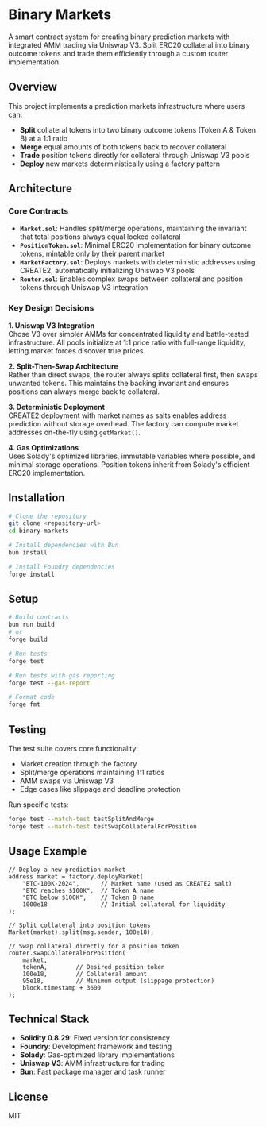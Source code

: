 # Binary Markets

A smart contract system for creating binary prediction markets with integrated AMM trading via Uniswap V3. Split ERC20 collateral into binary outcome tokens and trade them efficiently through a custom router implementation.

## Overview

This project implements a prediction markets infrastructure where users can:
- **Split** collateral tokens into two binary outcome tokens (Token A & Token B) at a 1:1 ratio
- **Merge** equal amounts of both tokens back to recover collateral
- **Trade** position tokens directly for collateral through Uniswap V3 pools
- **Deploy** new markets deterministically using a factory pattern

## Architecture

### Core Contracts

- **`Market.sol`**: Handles split/merge operations, maintaining the invariant that total positions always equal locked collateral
- **`PositionToken.sol`**: Minimal ERC20 implementation for binary outcome tokens, mintable only by their parent market
- **`MarketFactory.sol`**: Deploys markets with deterministic addresses using CREATE2, automatically initializing Uniswap V3 pools
- **`Router.sol`**: Enables complex swaps between collateral and position tokens through Uniswap V3 integration

### Key Design Decisions

**1. Uniswap V3 Integration**  
Chose V3 over simpler AMMs for concentrated liquidity and battle-tested infrastructure. All pools initialize at 1:1 price ratio with full-range liquidity, letting market forces discover true prices.

**2. Split-Then-Swap Architecture**  
Rather than direct swaps, the router always splits collateral first, then swaps unwanted tokens. This maintains the backing invariant and ensures positions can always merge back to collateral.

**3. Deterministic Deployment**  
CREATE2 deployment with market names as salts enables address prediction without storage overhead. The factory can compute market addresses on-the-fly using `getMarket()`.

**4. Gas Optimizations**  
Uses Solady's optimized libraries, immutable variables where possible, and minimal storage operations. Position tokens inherit from Solady's efficient ERC20 implementation.

## Installation

```bash
# Clone the repository
git clone <repository-url>
cd binary-markets

# Install dependencies with Bun
bun install

# Install Foundry dependencies
forge install
```

## Setup

```bash
# Build contracts
bun run build
# or
forge build

# Run tests
forge test

# Run tests with gas reporting
forge test --gas-report

# Format code
forge fmt
```

## Testing

The test suite covers core functionality:
- Market creation through the factory
- Split/merge operations maintaining 1:1 ratios
- AMM swaps via Uniswap V3
- Edge cases like slippage and deadline protection

Run specific tests:
```bash
forge test --match-test testSplitAndMerge
forge test --match-test testSwapCollateralForPosition
```

## Usage Example

```solidity
// Deploy a new prediction market
address market = factory.deployMarket(
    "BTC-100K-2024",      // Market name (used as CREATE2 salt)
    "BTC reaches $100K",  // Token A name
    "BTC below $100K",    // Token B name
    1000e18               // Initial collateral for liquidity
);

// Split collateral into position tokens
Market(market).split(msg.sender, 100e18);

// Swap collateral directly for a position token
router.swapCollateralForPosition(
    market,
    tokenA,        // Desired position token
    100e18,        // Collateral amount
    95e18,         // Minimum output (slippage protection)
    block.timestamp + 3600
);
```

## Technical Stack

- **Solidity 0.8.29**: Fixed version for consistency
- **Foundry**: Development framework and testing
- **Solady**: Gas-optimized library implementations
- **Uniswap V3**: AMM infrastructure for trading
- **Bun**: Fast package manager and task runner

## License

MIT